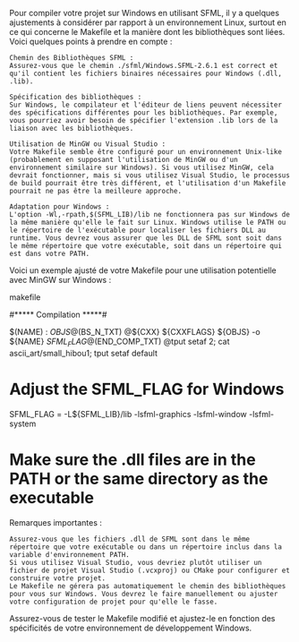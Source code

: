 Pour compiler votre projet sur Windows en utilisant SFML, il y a quelques ajustements à considérer par rapport à un environnement Linux, surtout en ce qui concerne le Makefile et la manière dont les bibliothèques sont liées. Voici quelques points à prendre en compte :

    Chemin des Bibliothèques SFML :
    Assurez-vous que le chemin ./sfml/Windows.SFML-2.6.1 est correct et qu'il contient les fichiers binaires nécessaires pour Windows (.dll, .lib).

    Spécification des bibliothèques :
    Sur Windows, le compilateur et l'éditeur de liens peuvent nécessiter des spécifications différentes pour les bibliothèques. Par exemple, vous pourriez avoir besoin de spécifier l'extension .lib lors de la liaison avec les bibliothèques.

    Utilisation de MinGW ou Visual Studio :
    Votre Makefile semble être configuré pour un environnement Unix-like (probablement en supposant l'utilisation de MinGW ou d'un environnement similaire sur Windows). Si vous utilisez MinGW, cela devrait fonctionner, mais si vous utilisez Visual Studio, le processus de build pourrait être très différent, et l'utilisation d'un Makefile pourrait ne pas être la meilleure approche.

    Adaptation pour Windows :
    L'option -Wl,-rpath,$(SFML_LIB)/lib ne fonctionnera pas sur Windows de la même manière qu'elle le fait sur Linux. Windows utilise le PATH ou le répertoire de l'exécutable pour localiser les fichiers DLL au runtime. Vous devrez vous assurer que les DLL de SFML sont soit dans le même répertoire que votre exécutable, soit dans un répertoire qui est dans votre PATH.

Voici un exemple ajusté de votre Makefile pour une utilisation potentielle avec MinGW sur Windows :

makefile

#***** Compilation *****#

$(NAME) :	${OBJS}
		@$(BS_N_TXT)
		@${CXX} ${CXXFLAGS} ${OBJS} -o ${NAME} ${SFML_FLAG}
		@$(END_COMP_TXT)
		@tput setaf 2; cat ascii_art/small_hibou1; tput setaf default

# Adjust the SFML_FLAG for Windows
SFML_FLAG		=	-L${SFML_LIB}/lib -lsfml-graphics -lsfml-window -lsfml-system

# Make sure the .dll files are in the PATH or the same directory as the executable

Remarques importantes :

    Assurez-vous que les fichiers .dll de SFML sont dans le même répertoire que votre exécutable ou dans un répertoire inclus dans la variable d'environnement PATH.
    Si vous utilisez Visual Studio, vous devriez plutôt utiliser un fichier de projet Visual Studio (.vcxproj) ou CMake pour configurer et construire votre projet.
    Le Makefile ne gérera pas automatiquement le chemin des bibliothèques pour vous sur Windows. Vous devrez le faire manuellement ou ajuster votre configuration de projet pour qu'elle le fasse.

Assurez-vous de tester le Makefile modifié et ajustez-le en fonction des spécificités de votre environnement de développement Windows.